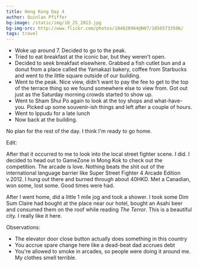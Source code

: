 ```yaml
---
title: Hong Kong Day 4
author: Quinlan Pfiffer
bg-image: /static/img/10_25_2013.jpg
bg-img-src: http://www.flickr.com/photos/104820964@N07/10565733506/
tags: travel
---
```


* Woke up around 7. Decided to go to the peak.
* Tried to eat breakfast at the iconic bar, but they weren't open.
* Decided to seek breakfast elsewhere. Grabbed a fish cutlet bun and a donut
  from a place called the Yamakazi bakery, coffee from Starbucks and went to the
little square outside of our building.
* Went to the peak. Nice view, didn't want to pay the fee to get to the top of
  the terrace thing so we found somewhere else to view from. Got out just as the
Saturday morning crowds started to show up.
* Went to Sham Shui Po again to look at the toy shops and what-have-you. Picked
  up some souvenir-ish things and left after a couple of hours.
* Went to Ippudu for a late lunch
* Now back at the building.

No plan for the rest of the day. I think I'm ready to go home.

Edit:

After that it occurred to me to look into the local street fighter scene. I did.
I decided to head out to GameZone in Mong Kok to check out the competition. The
arcade is love. Nothing beats the shit out of the international language barrier
like Super Street Fighter 4 Arcade Edition v.2012. I hung out there and burned
through about 40HKD. Met a Canadian, won some, lost some. Good times were had.

After I went home, did a little 1 mile jog and took a shower. I took some Dim
Sum Claire had bought at the place near our hotel, bought an Asahi beer and
consumed them on the roof while reading *The Terror*. This is a beautiful city.
I really like it here.

Observations:

* The elevator door close button actually does something in this country
* You accrue spare change here like a dead-beat dad accrues debt
* You're allowed to smoke in arcades, so people were doing it around me. My
  clothes smell terrible.
